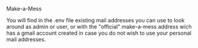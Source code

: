 Make-a-Mess

You will find in the .env file existing mail addresses you can use to look around as admin or user, or with the "official" make-a-mess address wich has a gmail account created in case you do not wish to use your personal mail addresses.